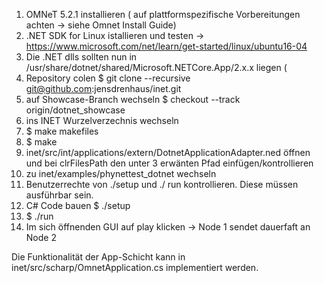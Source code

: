 

1) OMNeT 5.2.1 installieren ( auf plattformspezifische Vorbereitungen achten -> siehe Omnet Install Guide)
2) .NET SDK for Linux istallieren und testen -> https://www.microsoft.com/net/learn/get-started/linux/ubuntu16-04
2) Die .NET dlls sollten nun in /usr/share/dotnet/shared/Microsoft.NETCore.App/2.x.x liegen (
2) Repository colen $ git clone --recursive git@github.com:jensdrenhaus/inet.git 
3) auf Showcase-Branch wechseln $ checkout --track origin/dotnet_showcase
4) ins INET Wurzelverzechnis wechseln
3) $ make makefiles
3) $ make
4) inet/src/int/applications/extern/DotnetApplicationAdapter.ned öffnen und bei clrFilesPath den unter 3 erwänten Pfad einfügen/kontrollieren
5) zu inet/examples/phynettest_dotnet wechseln
5) Benutzerrechte von ./setup und ./ run kontrollieren. Diese müssen ausführbar sein.
5) C# Code bauen $ ./setup 
6) $ ./run
7) Im sich öffnenden GUI auf play klicken -> Node 1 sendet dauerfaft an Node 2

Die Funktionalität der App-Schicht kann in inet/src/scharp/OmnetApplication.cs implementiert werden.

